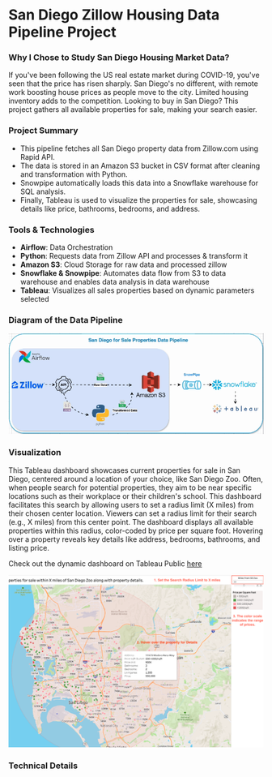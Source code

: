 # San Diego Zillow Housing Data Pipeline Project


### Why I Chose to Study San Diego Housing Market Data?

If you've been following the US real estate market during COVID-19, you've seen that the price has risen sharply. San Diego's no different, with remote work boosting house prices as people move to the city. Limited housing inventory adds to the competition. Looking to buy in San Diego? This project gathers all available properties for sale, making your search easier.

### Project Summary

* This pipeline fetches all San Diego property data from Zillow.com using Rapid API.
* The data is stored in an Amazon S3 bucket in CSV format after cleaning and transformation with Python. 
* Snowpipe automatically loads this data into a Snowflake warehouse for SQL analysis.
* Finally, Tableau is used to visualize the properties for sale, showcasing details like price, bathrooms, bedrooms, and address.

### Tools & Technologies

* __Airflow__: Data Orchestration
* __Python__: Requests data from Zillow API and processes & transform it
* __Amazon S3__: Cloud Storage for raw data and processed zillow 
* __Snowflake & Snowpipe__: Automates data flow from S3 to data warehouse and enables data analysis in data warehouse
* __Tableau__: Visualizes all sales properties based on dynamic parameters selected


### Diagram of the Data Pipeline
![Pipeline Diagram](https://github.com/shumeng-ops/San-Diego-Zillow-API-Data-Pipeline/blob/main/visualization/data%20pipeline.gif)

### Visualization

This Tableau dashboard showcases current properties for sale in San Diego, centered around a location of your choice, like San Diego Zoo. Often, when people search for potential properties, they aim to be near specific locations such as their workplace or their children's school. This dashboard facilitates this search by allowing users to set a radius limit (X miles) from their chosen center location. Viewers can set a radius limit for their search (e.g., X miles) from this center point. The dashboard displays all available properties within this radius, color-coded by price per square foot. Hovering over a property reveals key details like address, bedrooms, bathrooms, and listing price.

Check out the dynamic dashboard on Tableau Public [here](https://public.tableau.com/app/profile/shumeng.shi/viz/SanDiegoZonePropertySalesAnalysis/SanDiegoForSalePropertyZoo)


<img src="https://github.com/shumeng-ops/San-Diego-Zillow-API-Data-Pipeline/blob/main/visualization/screenshot%20.png"/>



### Technical Details

